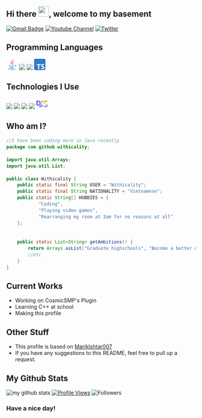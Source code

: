  <h2>Hi there <img src="https://media.giphy.com/media/hvRJCLFzcasrR4ia7z/giphy.gif" width="28px" height="28px">, welcome to my basement</h2>

[![Gmail Badge](https://img.shields.io/badge/-itswithermc@gmail.com-c14438?style=flat-square&logo=Gmail&logoColor=white&link=mailto:itswithermc@gmail.com)](mailto:itswithermc@gmail.com)
[![Youtube Channel](https://img.shields.io/youtube/channel/subscribers/UClgNpRIJN2xnMO7d4usz2YA?label=Youtube&logo=Youtube&logoColor=red&style=flat-square)](https://www.youtube.com/Withicality)
[![Twitter](https://img.shields.io/twitter/follow/withicality?label=Twitter&logo=Twitter&style=flat-square)](https://www.twitter.com/Withicality)


## Programming Languages
<img src = './images/java.svg' width='30'/>
<img src = './images/js.svg' width='30'/>
<img src = './images/cpp.svg' width='30'/>
<img src = './images/ts.svg' width='30'/>

 ## Technologies I Use
<img src = './images/git.svg' width='30'/>
<img src = './images/nodejs.svg' width='30'/>
<img src = './images/spigot.png' width='30'/>
<img src = './images/fabric.png' width='30'>
<img src = './images/djs.svg' width='30'>

 ## Who am I?
```java
//I have been coding more in Java recently
package com.github.withicality;

import java.util.Arrays;
import java.util.List;

public class Withicality {
    public static final String USER = "Withicality";
    public static final String NATIONALITY = "Vietnamese";
    public static String[] HOBBIES = {
            "Coding",
            "Playing video games",
            "Rearranging my room at 3am for no reasons at all"
    };


    public static List<String> getAmbitions() {
        return Arrays.asList("Graduate highschools", "Become a better developer.", "Learn more about this world.");
        //etc
    }
}
```
 
## Current Works
 * Working on CosmicSMP's Plugin
 * Learning C++ at school
 * Making this profile
 
## Other Stuff
  - This profile is based on [MarikIshtar007](https://github.com/MarikIshtar007/MarikIshtar007/)
  - If you have any suggestions to this README, feel free to pull up a request.

## My Github Stats
![my github stats](https://github-readme-stats.vercel.app/api?username=Withicality&show_icons=true&hide=[%22issues%22]&theme=dracula)
[![Profile Views](https://komarev.com/ghpvc/?username=withicality&style=flat-square)](https://www.github.com/Withicality)
![Followers](https://img.shields.io/github/followers/withicality?logo=github&style=flat-square)

### Have a nice day!
